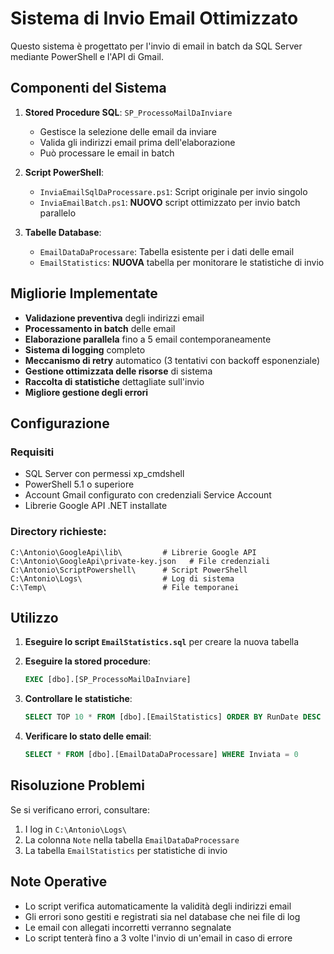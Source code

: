 # Sistema di Invio Email Ottimizzato

Questo sistema è progettato per l'invio di email in batch da SQL Server mediante PowerShell e l'API di Gmail.

## Componenti del Sistema

1. **Stored Procedure SQL**: `SP_ProcessoMailDaInviare`
   - Gestisce la selezione delle email da inviare
   - Valida gli indirizzi email prima dell'elaborazione
   - Può processare le email in batch

2. **Script PowerShell**: 
   - `InviaEmailSqlDaProcessare.ps1`: Script originale per invio singolo
   - `InviaEmailBatch.ps1`: **NUOVO** script ottimizzato per invio batch parallelo

3. **Tabelle Database**:
   - `EmailDataDaProcessare`: Tabella esistente per i dati delle email
   - `EmailStatistics`: **NUOVA** tabella per monitorare le statistiche di invio

## Migliorie Implementate

- **Validazione preventiva** degli indirizzi email
- **Processamento in batch** delle email
- **Elaborazione parallela** fino a 5 email contemporaneamente
- **Sistema di logging** completo
- **Meccanismo di retry** automatico (3 tentativi con backoff esponenziale)
- **Gestione ottimizzata delle risorse** di sistema
- **Raccolta di statistiche** dettagliate sull'invio
- **Migliore gestione degli errori**

## Configurazione

### Requisiti

- SQL Server con permessi xp_cmdshell
- PowerShell 5.1 o superiore
- Account Gmail configurato con credenziali Service Account
- Librerie Google API .NET installate

### Directory richieste:

```
C:\Antonio\GoogleApi\lib\         # Librerie Google API
C:\Antonio\GoogleApi\private-key.json   # File credenziali
C:\Antonio\ScriptPowershell\      # Script PowerShell
C:\Antonio\Logs\                  # Log di sistema
C:\Temp\                          # File temporanei
```

## Utilizzo

1. **Eseguire lo script `EmailStatistics.sql`** per creare la nuova tabella

2. **Eseguire la stored procedure**:
   ```sql
   EXEC [dbo].[SP_ProcessoMailDaInviare]
   ```

3. **Controllare le statistiche**:
   ```sql
   SELECT TOP 10 * FROM [dbo].[EmailStatistics] ORDER BY RunDate DESC
   ```

4. **Verificare lo stato delle email**:
   ```sql
   SELECT * FROM [dbo].[EmailDataDaProcessare] WHERE Inviata = 0
   ```

## Risoluzione Problemi

Se si verificano errori, consultare:

1. I log in `C:\Antonio\Logs\`
2. La colonna `Note` nella tabella `EmailDataDaProcessare`
3. La tabella `EmailStatistics` per statistiche di invio

## Note Operative

- Lo script verifica automaticamente la validità degli indirizzi email
- Gli errori sono gestiti e registrati sia nel database che nei file di log
- Le email con allegati incorretti verranno segnalate
- Lo script tenterà fino a 3 volte l'invio di un'email in caso di errore 